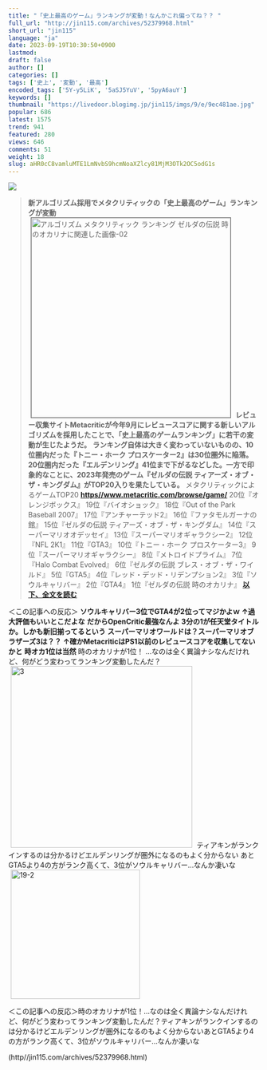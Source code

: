```yaml
---
title: "「史上最高のゲーム」ランキングが変動！なんかこれ偏ってね？？ "
full_url: "http://jin115.com/archives/52379968.html"
short_url: "jin115"
language: "ja"
date: 2023-09-19T10:30:50+0900
lastmod: 
draft: false
author: []
categories: []
tags: ['史上', '変動', '最高']
encoded_tags: ['5Y-y5LiK', '5aSJ5YuV', '5pyA6auY']
keywords: []
thumbnail: "https://livedoor.blogimg.jp/jin115/imgs/9/e/9ec481ae.jpg"
popular: 686
latest: 1575
trend: 941
featured: 280
views: 646
comments: 51
weight: 18
slug: aHR0cC8vamluMTE1LmNvbS9hcmNoaXZlcy81MjM3OTk2OC5odG1s
---
```


![](https://livedoor.blogimg.jp/jin115/imgs/9/e/9ec481ae.jpg)

<div><a name='more'></a> <blockquote><b>新アルゴリズム採用でメタクリティックの「史上最高のゲーム」ランキングが変動</b> <img src='https//livedoor.blogimg.jp/jin115/imgs/4/1/41a2b3bd.png' width='400' border='1' hspace='5' class='pict' alt='アルゴリズム メタクリティック ランキング ゼルダの伝説 時のオカリナに関連した画像-02'> <b>レビュー収集サイトMetacriticが今年9月にレビュースコアに関する新しいアルゴリズムを採用したことで、「史上最高のゲームランキング」に若干の変動が生じたようだ。</b> <b>ランキング自体は大きく変わっていないものの、10位圏内だった『トニー・ホーク プロスケーター2』は30位圏外に陥落。20位圏内だった『エルデンリング』41位まで下がるなどした。一方で印象的なことに、2023年発売のゲーム『ゼルダの伝説 ティアーズ・オブ・ザ・キングダム』がTOP20入りを果たしている。</b> メタクリティックによるゲームTOP20 <a href='https//www.metacritic.com/browse/game/' target='_blank'><b>https//www.metacritic.com/browse/game/</b></a> 20位『オレンジボックス』 19位『バイオショック』 18位『Out of the Park Baseball 2007』 17位『アンチャーテッド2』 16位『ファタモルガーナの館』 15位『ゼルダの伝説 ティアーズ・オブ・ザ・キングダム』 14位『スーパーマリオオデッセイ』 13位『スーパーマリオギャラクシー2』 12位『NFL 2K1』 11位『GTA3』 10位『トニー・ホーク プロスケーター3』 9位『スーパーマリオギャラクシー』 8位『メトロイドプライム』 7位『Halo Combat Evolved』 6位『ゼルダの伝説 ブレス・オブ・ザ・ワイルド』 5位『GTA5』 4位『レッド・デッド・リデンプション2』 3位『ソウルキャリバー』 2位『GTA4』 1位『ゼルダの伝説 時のオカリナ』 <a href='https//www.resetera.com/threads/metacritics-got-a-new-algorithm-the-best-games-of-all-time-list-has-changed-zelda-is-in-mario-is-a-rockstar-tony-hawk-weeps-a-little.763751/' target='_blank'><b>以下、全文を読む</b></a></blockquote> ＜この記事への反応＞ <b>ソウルキャリバー3位でGTA4が2位ってマジかよｗ</b> <b>↑過大評価もいいとこだよな</b> <b>だからOpenCritic最強なんよ</b> <b>3分の1が任天堂タイトルか。しかも新旧揃ってるという</b> <b>スーパーマリオワールドは？スーパーマリオブラザーズ3は？？</b> <b>↑確かMetacriticはPS1以前のレビュースコアを収集してないかと</b> <b>時オカ1位は当然</b> 時のオカリナが1位！ …なのは全く異論ナシなんだけれど、何がどう変わってランキング変動したんだ？ <img src='https//livedoor.blogimg.jp/jin115/imgs/8/4/846e9042.gif' alt='3' width='364' border='0' hspace='5' class='pict'> ティアキンがランクインするのは分かるけどエルデンリングが圏外になるのもよく分からない あとGTA5より4の方がランク高くて、3位がソウルキャリバー…なんか凄いな <img src='https//livedoor.blogimg.jp/jin115/imgs/5/0/50e10632.gif' alt='19-2' width='259' border='0' hspace='5' class='pict'> <p>＜この記事への反応＞時のオカリナが1位！…なのは全く異論ナシなんだけれど、何がどう変わってランキング変動したんだ？ティアキンがランクインするのは分かるけどエルデンリングが圏外になるのもよく分からないあとGTA5より4の方がランク高くて、3位がソウルキャリバー…なんか凄いな</p></div>

(http//jin115.com/archives/52379968.html)
